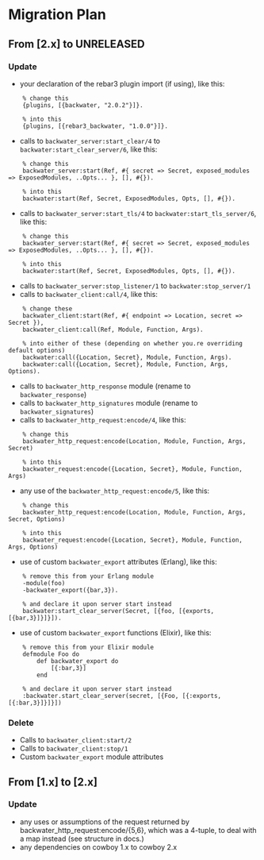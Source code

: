 # Migration Plan

## From [2.x] to UNRELEASED
### Update
- your declaration of the rebar3 plugin import (if using), like this:
```
    % change this
    {plugins, [{backwater, "2.0.2"}]}.

    % into this
    {plugins, [{rebar3_backwater, "1.0.0"}]}.
```
- calls to `backwater_server:start_clear/4` to `backwater:start_clear_server/6`, like this:
```
    % change this
    backwater_server:start(Ref, #{ secret => Secret, exposed_modules => ExposedModules, ..Opts... }, [], #{}).

    % into this
    backwater:start(Ref, Secret, ExposedModules, Opts, [], #{}).
```
- calls to `backwater_server:start_tls/4` to `backwater:start_tls_server/6`, like this:
```
    % change this
    backwater_server:start(Ref, #{ secret => Secret, exposed_modules => ExposedModules, ..Opts... }, [], #{}).

    % into this
    backwater:start(Ref, Secret, ExposedModules, Opts, [], #{}).
```
- calls to `backwater_server:stop_listener/1` to `backwater:stop_server/1`
- calls to `backwater_client:call/4`, like this:
```
    % change these
    backwater_client:start(Ref, #{ endpoint => Location, secret => Secret }),
    backwater_client:call(Ref, Module, Function, Args).

    % into either of these (depending on whether you.re overriding default options)
    backwater:call({Location, Secret}, Module, Function, Args).
    backwater:call({Location, Secret}, Module, Function, Args, Options).
```
- calls to `backwater_http_response` module (rename to `backwater_response`)
- calls to `backwater_http_signatures` module (rename to `backwater_signatures`)
- calls to `backwater_http_request:encode/4`, like this:
```
    % change this
    backwater_http_request:encode(Location, Module, Function, Args, Secret)

    % into this
    backwater_request:encode({Location, Secret}, Module, Function, Args)
```
- any use of the `backwater_http_request:encode/5`, like this:
```
    % change this
    backwater_http_request:encode(Location, Module, Function, Args, Secret, Options)

    % into this
    backwater_request:encode({Location, Secret}, Module, Function, Args, Options)
```
- use of custom `backwater_export` attributes (Erlang), like this:
```
    % remove this from your Erlang module
    -module(foo)
    -backwater_export({bar,3}).

    % and declare it upon server start instead
    backwater:start_clear_server(Secret, [{foo, [{exports,[{bar,3}]}]}]).
```
- use of custom `backwater_export` functions (Elixir), like this:
```
    % remove this from your Elixir module
    defmodule Foo do
        def backwater_export do
            [{:bar,3}]
        end

    % and declare it upon server start instead
    :backwater.start_clear_server(secret, [{Foo, [{:exports,[{:bar,3}]}]}])
```
### Delete
- Calls to `backwater_client:start/2`
- Calls to `backwater_client:stop/1`
- Custom `backwater_export` module attributes

## From [1.x] to [2.x]
### Update
- any uses or assumptions of the request returned by backwater_http_request:encode/{5,6}, which was a 4-tuple, to deal with a map instead (see structure in docs.)
- any dependencies on cowboy 1.x to cowboy 2.x
